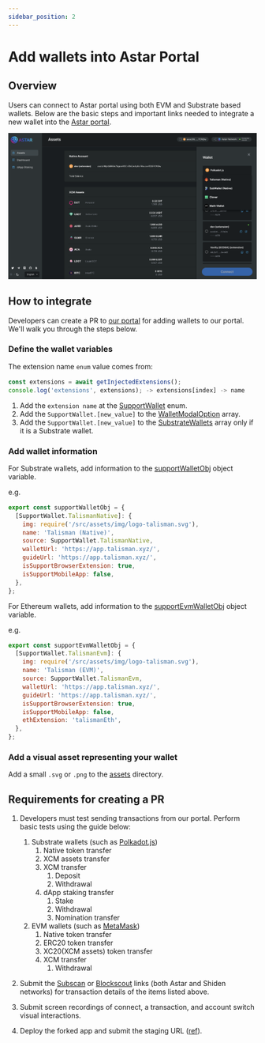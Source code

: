 ```yaml
---
sidebar_position: 2
---
```


# Add wallets into Astar Portal

## Overview

Users can connect to Astar portal using both EVM and Substrate based wallets. Below are the basic steps and important links needed to integrate a new wallet into the [Astar portal](https://portal.astar.network/astar/assets).

![22](img/22.png)

## How to integrate

Developers can create a PR to [our portal](https://github.com/AstarNetwork/astar-apps) for adding wallets to our portal. We'll walk you through the steps below.

### Define the wallet variables

The extension name `enum` value comes from:

```js
const extensions = await getInjectedExtensions();
console.log('extensions', extensions); -> extensions[index] -> name
```

1. Add the `extension name` at the [SupportWallet](https://github.com/AstarNetwork/astar-apps/blob/ecb067e9683eb5224fac96c5bf9fa9ce4c123a7d/src/config/wallets.ts#L8) enum.
2. Add the `SupportWallet.[new_value]` to the [WalletModalOption](https://github.com/AstarNetwork/astar-apps/blob/ecb067e9683eb5224fac96c5bf9fa9ce4c123a7d/src/config/wallets.ts#L23) array.
3. Add the `SupportWallet.[new_value]` to the [SubstrateWallets](https://github.com/AstarNetwork/astar-apps/blob/ecb067e9683eb5224fac96c5bf9fa9ce4c123a7d/src/config/wallets.ts#L48) array only if it is a Substrate wallet.

### Add wallet information

For Substrate wallets, add information to the [supportWalletObj](https://github.com/AstarNetwork/astar-apps/blob/ecb067e9683eb5224fac96c5bf9fa9ce4c123a7d/src/config/wallets.ts#L64) object variable.

e.g.

```js
export const supportWalletObj = {
  [SupportWallet.TalismanNative]: {
    img: require('/src/assets/img/logo-talisman.svg'),
    name: 'Talisman (Native)',
    source: SupportWallet.TalismanNative,
    walletUrl: 'https://app.talisman.xyz/',
    guideUrl: 'https://app.talisman.xyz/',
    isSupportBrowserExtension: true,
    isSupportMobileApp: false,
  },
};
```

For Ethereum wallets, add information to the [supportEvmWalletObj](https://github.com/AstarNetwork/astar-apps/blob/ecb067e9683eb5224fac96c5bf9fa9ce4c123a7d/src/config/wallets.ts#L130) object variable.

e.g.

```js
export const supportEvmWalletObj = {
  [SupportWallet.TalismanEvm]: {
    img: require('/src/assets/img/logo-talisman.svg'),
    name: 'Talisman (EVM)',
    source: SupportWallet.TalismanEvm,
    walletUrl: 'https://app.talisman.xyz/',
    guideUrl: 'https://app.talisman.xyz/',
    isSupportBrowserExtension: true,
    isSupportMobileApp: false,
    ethExtension: 'talismanEth',
  },
};
```

### Add a visual asset representing your wallet

Add a small `.svg` or `.png` to the [assets](https://github.com/AstarNetwork/astar-apps/tree/main/src/assets/img) directory.

## Requirements for creating a PR

1. Developers must test sending transactions from our portal. Perform basic tests using the guide below:

   1. Substrate wallets (such as [Polkadot.js](https://polkadot.js.org/))
      1. Native token transfer
      2. XCM assets transfer
      3. XCM transfer
         1. Deposit
         2. Withdrawal
      4. dApp staking transfer
         1. Stake
         2. Withdrawal
         3. Nomination transfer
   2. EVM wallets (such as [MetaMask](https://metamask.io/))
      1. Native token transfer
      2. ERC20 token transfer
      3. XC20(XCM assets) token transfer
      4. XCM transfer
         1. Withdrawal

2. Submit the [Subscan](https://astar.subscan.io/) or [Blockscout](https://blockscout.com/astar/) links (both Astar and Shiden networks) for transaction details of the items listed above.
3. Submit screen recordings of connect, a transaction, and account switch visual interactions.
4. Deploy the forked app and submit the staging URL ([ref](../integration_toolings/deploy-astar-portal.md)).
